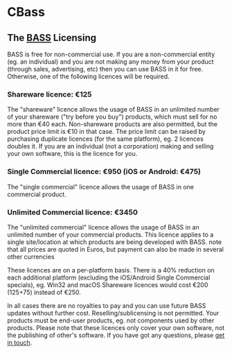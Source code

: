 # CBass


## The [BASS](https://www.un4seen.com/bass.html) Licensing
BASS is free for non-commercial use. If you are a non-commercial entity (eg. an individual) and you are not making any money from your product (through sales, advertising, etc) then you can use BASS in it for free. Otherwise, one of the following licences will be required.

### Shareware licence: €125
The "shareware" licence allows the usage of BASS in an unlimited number of your shareware ("try before you buy") products, which must sell for no more than €40 each. Non-shareware products are also permitted, but the product price limit is €10 in that case. The price limit can be raised by purchasing duplicate licences (for the same platform), eg. 2 licences doubles it. If you are an individual (not a corporation) making and selling your own software, this is the licence for you.

### Single Commercial licence: €950 (iOS or Android: €475)
The "single commercial" licence allows the usage of BASS in one commercial product.

### Unlimited Commercial licence: €3450
The "unlimited commercial" licence allows the usage of BASS in an unlimited number of your commercial products. This licence applies to a single site/location at which products are being developed with BASS.
note that all prices are quoted in Euros, but payment can also be made in several other currencies

These licences are on a per-platform basis. There is a 40% reduction on each additional platform (excluding the iOS/Android Single Commercial specials), eg. Win32 and macOS Shareware licences would cost €200 (125+75) instead of €250.

In all cases there are no royalties to pay and you can use future BASS updates without further cost. Reselling/sublicensing is not permitted. Your products must be end-user products, eg. not components used by other products. Please note that these licences only cover your own software, not the publishing of other's software. If you have got any questions, please [get in touch](https://www.un4seen.com/contact.php?s=BASS%20licence%20enquiry).

